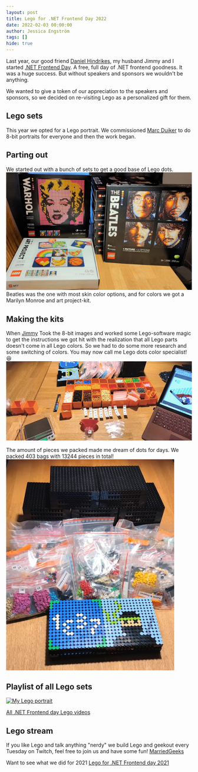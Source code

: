 ```yaml
---
layout: post
title: Lego for .NET Frontend Day 2022
date: 2022-02-03 00:00:00
author: Jessica Engström
tags: []
hide: true
---
```

Last year, our good friend [Daniel Hindrikes](https://twitter.com/hindrikes), my husband Jimmy and I started [.NET Frontend Day](https://dotnet-frontend.com/). A free, full day of .NET frontend goodness. It was a huge success.
But without speakers and sponsors we wouldn't be anything.  

We wanted to give a token of our appreciation to the speakers and sponsors, so we decided on re-visiting Lego as a personalized gift for them.

## Lego sets

This year we opted for a Lego portrait. We commissioned [Marc Duiker](https://twitter.com/marcduiker) to do 8-bit portraits for everyone and then the work began.

## Parting out

We started out with a bunch of sets to get a good base of Lego dots. ![10 boxes of Lego](/EngstromJessSe/wwwroot/PostImages/2022/LegoBox.Smalljpg.jpg "Parting out 10 Lego kits")
Beatles was the one with most skin color options, and for colors we got a Marilyn Monroe and art project-kit.

## Making the kits

When [Jimmy](http://engstromjimmy.com/) Took the 8-bit images and worked some Lego-software magic to get the instructions we got hit with the realization that all Lego parts doesn't come in all Lego colors. So we had to do some more research and some switching of colors. You may now call me Lego dots color specialist! :laughing:
![A bunch of small color sorted containers with Lego dots, a scale, numbered stickers and Lego instructions on a laptop](/EngstromJessSe/wwwroot/PostImages/2022/OverviewSmall.jpg "Packing Lego")

The amount of pieces we packed made me dream of dots for days. We packed 403 bags with 13244 pieces in total!
![Packed bags of Lego kits, a stack of Lego plates and 2 built sponsor logos](/EngstromJessSe/wwwroot/PostImages/2022/PackingSmall.jpg "Packed bags of Lego kits, a stack of Lego plates and 2 built sponsor logos")

## Playlist of all Lego sets

[![My Lego portrait](https://img.youtube.com/vi/wvhNKZrOk8c/hqdefault.jpg)](https://youtu.be/wvhNKZrOk8c)

[All .NET Frontend day Lego videos](https://www.youtube.com/watch?v=1twmd6EULEY&list=PLRPCjWNXEQgsaOtHJhYu2U2B9chQTFqRe)

## Lego stream

If you like Lego and talk anything "nerdy" we build Lego and geekout every Tuesday on Twitch, feel free to join us and have some fun!
[MarriedGeeks](https://www.twitch.tv/marriedgeeks)

Want to see what we did for 2021 [Lego for .NET Frontend day 2021]()
